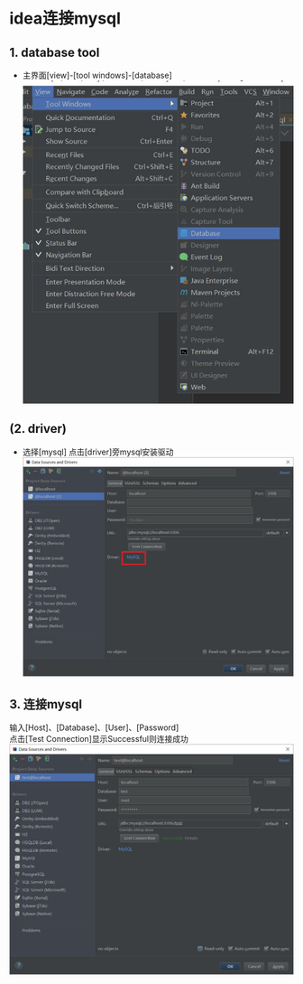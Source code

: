 # idea连接mysql
## 1. database tool
- 主界面[view]-[tool windows]-[database]
![db tool](pic/idea连接mysql/db_tool.jpg)
## (2. driver)
- 选择[mysql] 点击[driver]旁mysql安装驱动
![driver](pic/idea连接mysql/driver.jpg)
## 3. 连接mysql
输入[Host]、[Database]、[User]、[Password]<br />点击[Test Connection]显示Successful则连接成功
![mysql](pic/idea连接mysql/db_result.jpg)